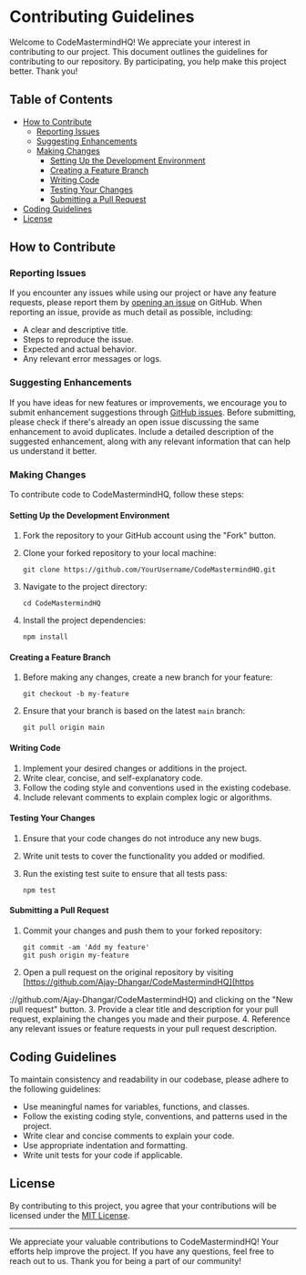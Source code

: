 # Contributing Guidelines

Welcome to CodeMastermindHQ! We appreciate your interest in contributing to our project. This document outlines the guidelines for contributing to our repository. By participating, you help make this project better. Thank you!

## Table of Contents

- [How to Contribute](#how-to-contribute)
  - [Reporting Issues](#reporting-issues)
  - [Suggesting Enhancements](#suggesting-enhancements)
  - [Making Changes](#making-changes)
    - [Setting Up the Development Environment](#setting-up-the-development-environment)
    - [Creating a Feature Branch](#creating-a-feature-branch)
    - [Writing Code](#writing-code)
    - [Testing Your Changes](#testing-your-changes)
    - [Submitting a Pull Request](#submitting-a-pull-request)
- [Coding Guidelines](#coding-guidelines)
- [License](#license)

## How to Contribute

### Reporting Issues

If you encounter any issues while using our project or have any feature requests, please report them by [opening an issue](https://github.com/Ajay-Dhangar/CodeMastermindHQ/issues) on GitHub. When reporting an issue, provide as much detail as possible, including:

- A clear and descriptive title.
- Steps to reproduce the issue.
- Expected and actual behavior.
- Any relevant error messages or logs.

### Suggesting Enhancements

If you have ideas for new features or improvements, we encourage you to submit enhancement suggestions through [GitHub issues](https://github.com/Ajay-Dhangar/CodeMastermindHQ/issues). Before submitting, please check if there's already an open issue discussing the same enhancement to avoid duplicates. Include a detailed description of the suggested enhancement, along with any relevant information that can help us understand it better.

### Making Changes

To contribute code to CodeMastermindHQ, follow these steps:

#### Setting Up the Development Environment

1. Fork the repository to your GitHub account using the "Fork" button.
2. Clone your forked repository to your local machine:

   ```shell
   git clone https://github.com/YourUsername/CodeMastermindHQ.git
   ```

3. Navigate to the project directory:

   ```shell
   cd CodeMastermindHQ
   ```

4. Install the project dependencies:

   ```shell
   npm install
   ```

#### Creating a Feature Branch

1. Before making any changes, create a new branch for your feature:

   ```shell
   git checkout -b my-feature
   ```

2. Ensure that your branch is based on the latest `main` branch:

   ```shell
   git pull origin main
   ```

#### Writing Code

1. Implement your desired changes or additions in the project.
2. Write clear, concise, and self-explanatory code.
3. Follow the coding style and conventions used in the existing codebase.
4. Include relevant comments to explain complex logic or algorithms.

#### Testing Your Changes

1. Ensure that your code changes do not introduce any new bugs.
2. Write unit tests to cover the functionality you added or modified.
3. Run the existing test suite to ensure that all tests pass:

   ```shell
   npm test
   ```

#### Submitting a Pull Request

1. Commit your changes and push them to your forked repository:

   ```shell
   git commit -am 'Add my feature'
   git push origin my-feature
   ```

2. Open a pull request on the original repository by visiting [https://github.com/Ajay-Dhangar/CodeMastermindHQ](https

://github.com/Ajay-Dhangar/CodeMastermindHQ) and clicking on the "New pull request" button.
3. Provide a clear title and description for your pull request, explaining the changes you made and their purpose.
4. Reference any relevant issues or feature requests in your pull request description.

## Coding Guidelines

To maintain consistency and readability in our codebase, please adhere to the following guidelines:

- Use meaningful names for variables, functions, and classes.
- Follow the existing coding style, conventions, and patterns used in the project.
- Write clear and concise comments to explain your code.
- Use appropriate indentation and formatting.
- Write unit tests for your code if applicable.

## License

By contributing to this project, you agree that your contributions will be licensed under the [MIT License](https://opensource.org/licenses/MIT).

---

We appreciate your valuable contributions to CodeMastermindHQ! Your efforts help improve the project. If you have any questions, feel free to reach out to us. Thank you for being a part of our community!
